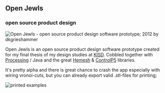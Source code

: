 

## Open Jewls
### open source product design 


![Open Jewls - open source product design software prototype; 2012 by dkgrieshammer](http://dkgrieshammer.de/wp-content/uploads/2013/01/RingEdit.jpg)

Open Jewls is an open source product design software prototype created for my final thesis of my design studies at [KISD](www.kisd.de).
Cobbled together with [Processing](http://processing.org/) / Java and the great [Hemesh](http://hemesh.wblut.com/) &amp; [ControlP5](http://www.sojamo.de/libraries/controlP5/) libraries.

It's pretty alpha and there is great chance to crash the app especially with wiring vronoi-cuts, but you can already export valid .stl-files for printing;

![printed examples](http://dkgrieshammer.de/wp-content/uploads/2013/01/OpenJewls_02.jpg)
